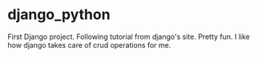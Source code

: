 # django_python
First Django project. Following tutorial from django's site. Pretty fun. I like how django takes care of crud operations for me. 
